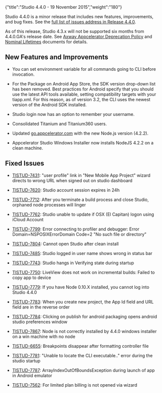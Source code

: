 {"title":"Studio 4.4.0 - 19 November 2015","weight":"180"}

Studio 4.4.0 is a minor release that includes new features, improvements, and bug fixes. See the [full list of issues address in Release 4.4.0](https://jira.appcelerator.org/issues/?filter=17008).

As of this release, Studio 4.3.x will not be supported six months from 4.4.0.GA's release date. See [Axway Appcelerator Deprecation Policy](/docs/appc/AMPLIFY_Appcelerator_Services_Overview/Axway_Appcelerator_Deprecation_Policy/) and [Nominal Lifetimes](/docs/appc/AMPLIFY_Appcelerator_Services_Overview/Axway_Appcelerator_Product_Lifecycle/#NominalLifetimes) documents for details.

## New Features and Improvements

* You can set environment variable for all commands going to CLI before invocation.

* For the Package on Android App Store, the SDK version drop-down list has been removed. Best practices for Android specify that you should use the latest API tools available, setting compatibility targets with your tiapp.xml. For this reason, as of version 3.2, the CLI uses the newest version of the Android SDK installed.

* Studio login now has an option to remember your username.

* Consolidated Titanium and Titanium360 users.

* Updated [go.appcelerator.com](http://go.appcelerator.com) with the new Node.js version (4.2.2).

* Appcelerator Studio Windows Installer now installs NodeJS 4.2.2 on a clean machine.


## Fixed Issues

* [TISTUD-7431](https://jira.appcelerator.org/browse/TISTUD-7431): "user profile" link in "New Mobile App Project" wizard directs to wrong URL when signed out on studio dashboard

* [TISTUD-7620](https://jira.appcelerator.org/browse/TISTUD-7620): Studio account session expires in 24h

* [TISTUD-7712](https://jira.appcelerator.org/browse/TISTUD-7712): After you terminate a build process and close Studio, orphaned node processes will linger

* [TISTUD-7762](https://jira.appcelerator.org/browse/TISTUD-7762): Studio unable to update if OSX (El Capitan) logon using iCloud Account

* [TISTUD-7799](https://jira.appcelerator.org/browse/TISTUD-7799): Error connecting to profiler and debugger: Error Domain=NSPOSIXErrorDomain Code=2 "No such file or directory"

* [TISTUD-7804](https://jira.appcelerator.org/browse/TISTUD-7804): Cannot open Studio after clean install

* [TISTUD-7485](https://jira.appcelerator.org/browse/TISTUD-7485): Studio logged in user name shows wrong in status bar

* [TISTUD-7743](https://jira.appcelerator.org/browse/TISTUD-7743): Studio hangs in Verifying state during startup

* [TISTUD-7750](https://jira.appcelerator.org/browse/TISTUD-7750): LiveView does not work on incremental builds: Failed to copy app to device

* [TISTUD-7779](https://jira.appcelerator.org/browse/TISTUD-7779): If you have Node 0.10.X installed, you cannot log into Studio 4.4.0

* [TISTUD-7783](https://jira.appcelerator.org/browse/TISTUD-7783): When you create new project, the App Id field and URL field are in the reverse order

* [TISTUD-7784](https://jira.appcelerator.org/browse/TISTUD-7784): Clicking on publish for android packaging opens android studio preferences window

* [TISTUD-7867](https://jira.appcelerator.org/browse/TISTUD-7867): Node is not correctly installed by 4.4.0 windows installer on a win machine with no node

* [TISTUD-6655](https://jira.appcelerator.org/browse/TISTUD-6655): Breakpoints disappear after formatting controller file

* [TISTUD-7781](https://jira.appcelerator.org/browse/TISTUD-7781): "Unable to locate the CLI executable.." error during the studio startup

* [TISTUD-7787](https://jira.appcelerator.org/browse/TISTUD-7787): ArrayIndexOutOfBoundsException during launch of app in Android emulator

* [TISTUD-7562](https://jira.appcelerator.org/browse/TISTUD-7562): For limited plan billing is not opened via wizard
